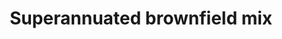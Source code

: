---
published: true
title: 'Superannuated brownfield mix'
collection: bagage
release_date: '2015-07-06 00:00:00'
image:
    user/pages/01.Emissions/bagage-8/ouiedire_bagage-8_cover-1.png: { name: ouiedire_bagage-8_cover-1.png, type: image/png, size: 134161, path: user/pages/01.Emissions/bagage-8/ouiedire_bagage-8_cover-1.png }
number: '8'
slug: bagage-8
taxonomy:
    dj: Adaadat
    artist: [1NTR, 'Agaskodo Teliverek', 'Bruno & Michel Are Smiling + Skipperrr', CDR, 'Cortex Accelera', 'Cow''P', 'Cutting Pink With Knives', 'DJ Donna Summer', 'DJ Scotch Egg', 'DJ Tendraw', 'DJ Top Gear', Doddodo, DunningWebsterUnderwood, EKS, 'Elephant House', Eniac, 'Gay Against You', 'Gum Takes Tooth', 'Horacio Pollard', Hypercube, 'Jang MP', 'Josh Booth', Kayaka, Konakon, 'Lasse Marhaug', 'Mark & Sal''s Thoughtography', Masters, 'Matthew Prain', 'Maxi Bacon', Memero, 'Mike Orban', 'Miklos Kemecsi', Naturalismo, OT, 'Ove Naxx', Romvelope, Shex, 'Strange Attractor vs. Disinformation', Utabi, 'Venta Protesix', oMMM]
playlists:
    - { title: null, tracks: [{ timecode: '00:00:00', artists: ['DJ Donna Summer'], title: 'Chirping Organ' }, { timecode: '00:01:54', artists: [Konakon], title: Kunststoff }, { timecode: '00:03:11', artists: [Masters], title: Premonitions }, { timecode: '00:06:23', artists: ['Gum Takes Tooth'], title: 'Young Mustard' }, { timecode: '00:08:15', artists: ['Maxi Bacon'], title: Analchemy }, { timecode: '00:09:42', artists: ['DJ Top Gear'], title: 'Swolen Crymph Rotten' }, { timecode: '00:10:55', artists: [DunningWebsterUnderwood], title: Tinyskeindot }, { timecode: '00:12:03', artists: ['DJ Tendraw'], title: 'Demonstration PSS-280-04' }, { timecode: '00:13:08', artists: [Hypercube], title: 'Playground Memories' }, { timecode: '00:15:01', artists: [CDR], title: 'All Night Bug' }, { timecode: '00:16:41', artists: ['Bruno & Michel Are Smiling + Skipperrr'], title: 'The Great Millipede' }, { timecode: '00:17:47', artists: ['Mike Orban'], title: 'Cricket Funk' }, { timecode: '00:18:30', artists: ['Strange Attractor vs. Disinformation'], title: 'Untitled 2' }, { timecode: '00:18:59', artists: [Memero], title: Eleven }, { timecode: '00:20:21', artists: [OT], title: Bakamono }, { timecode: '00:20:50', artists: ['Cortex Accelera'], title: Ahhs }, { timecode: '00:21:20', artists: [Utabi], title: Lighpotllution }, { timecode: '00:23:20', artists: [Kayaka], title: 'Beyond Pimpkin' }, { timecode: '00:24:15', artists: ['Elephant House'], title: LSOD }, { timecode: '00:26:10', artists: [Eniac], title: Beechwood }, { timecode: '00:27:16', artists: [Doddodo], title: 'Doddodo Death' }, { timecode: '00:29:15', artists: ['Mark & Sal''s Thoughtography'], title: Untitled }, { timecode: '00:30:50', artists: ['Matthew Prain'], title: Furnace }, { timecode: '00:32:10', artists: ['Ove Naxx'], title: 'Twisted Kita Low Drunk Trip' }, { timecode: '00:33:55', artists: ['Cutting Pink With Knives'], title: 'We Are The 18th Largest Town In England' }, { timecode: '00:34:58', artists: ['Miklos Kemecsi'], title: 'Squirrel Staring At A Beetle' }, { timecode: '00:36:40', artists: [EKS], title: Untitled }, { timecode: '00:37:47', artists: ['Jang MP'], title: 'Over The Cliff' }, { timecode: '00:39:40', artists: ['Josh Booth'], title: '16:15' }, { timecode: '00:41:06', artists: ['DJ Scotch Egg'], title: 'No Beats' }, { timecode: '00:42:43', artists: ['Agaskodo Teliverek'], title: Mousy }, { timecode: '00:46:17', artists: [Shex], title: 'Rocknroll 1999' }, { timecode: '00:50:13', artists: [Romvelope], title: 'Aping A Ram' }, { timecode: '00:51:00', artists: [Naturalismo], title: Muscomorpha }, { timecode: '00:52:01', artists: ['Horacio Pollard'], title: 'Frost''s Sierra' }, { timecode: '00:53:20', artists: [oMMM], title: 'Recorded autumn 1989' }, { timecode: '00:54:32', artists: ['Gay Against You'], title: '10th Anniversary Book' }, { timecode: '00:55:30', artists: ['Venta Protesix'], title: 'Practical Experience Of Assisted Ejaculation 17' }, { timecode: '00:56:35', artists: [1NTR], title: Hollow }, { timecode: '00:57:31', artists: ['Lasse Marhaug'], title: 'Lufthavn 1' }, { timecode: '00:58:42', artists: ['Cow''P'], title: 'Punks In The Skum Shop' }] }
presentation: '<http://www.adaadat.co.uk/>'

---